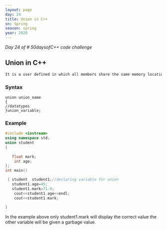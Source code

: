 ```yaml
---
layout: page
day: 24
title: Union in C++
sn: Spring
season: spring
year: 2020
---
```


*Day 24 of \# 50daysofC++ code challenge*

## Union in C++

```cpp
It is a user defined in which all members share the same memory location, the size of the union is determined by the largest member of the union. Unlike structures only one field is used at a given time. It doesn’t allow multiple values simultaneously. It can only store one value at a time.
```

### Syntax

```
union union_name
{
//datatypes
}union_variable;
```

### Example

```cpp
#include <iostream>
using namespace std;
union student
{
	
   float mark;
	int age;
};
int main()

 { student  student1;//declaring variable for union
   student1.age=45;
   student1.mark=71.9;
	cout<<student1.age<<endl;
	cout<<student1.mark;
	
}
```

In the example above only student1.mark will display the correct value the other variable will be given a garbage value.
